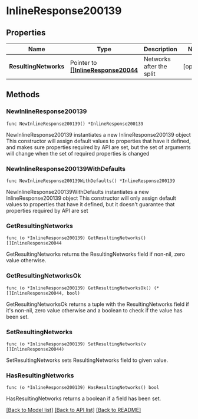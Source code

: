 # InlineResponse200139

## Properties

Name | Type | Description | Notes
------------ | ------------- | ------------- | -------------
**ResultingNetworks** | Pointer to [**[]InlineResponse20044**](InlineResponse20044.md) | Networks after the split | [optional] 

## Methods

### NewInlineResponse200139

`func NewInlineResponse200139() *InlineResponse200139`

NewInlineResponse200139 instantiates a new InlineResponse200139 object
This constructor will assign default values to properties that have it defined,
and makes sure properties required by API are set, but the set of arguments
will change when the set of required properties is changed

### NewInlineResponse200139WithDefaults

`func NewInlineResponse200139WithDefaults() *InlineResponse200139`

NewInlineResponse200139WithDefaults instantiates a new InlineResponse200139 object
This constructor will only assign default values to properties that have it defined,
but it doesn't guarantee that properties required by API are set

### GetResultingNetworks

`func (o *InlineResponse200139) GetResultingNetworks() []InlineResponse20044`

GetResultingNetworks returns the ResultingNetworks field if non-nil, zero value otherwise.

### GetResultingNetworksOk

`func (o *InlineResponse200139) GetResultingNetworksOk() (*[]InlineResponse20044, bool)`

GetResultingNetworksOk returns a tuple with the ResultingNetworks field if it's non-nil, zero value otherwise
and a boolean to check if the value has been set.

### SetResultingNetworks

`func (o *InlineResponse200139) SetResultingNetworks(v []InlineResponse20044)`

SetResultingNetworks sets ResultingNetworks field to given value.

### HasResultingNetworks

`func (o *InlineResponse200139) HasResultingNetworks() bool`

HasResultingNetworks returns a boolean if a field has been set.


[[Back to Model list]](../README.md#documentation-for-models) [[Back to API list]](../README.md#documentation-for-api-endpoints) [[Back to README]](../README.md)


